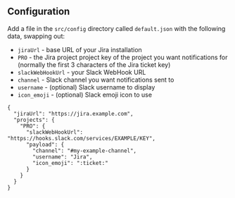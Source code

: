 ## Configuration

Add a file in the `src/config` directory called `default.json` with the following data, swapping out:

* `jiraUrl` - base URL of your Jira installation
* `PRO` - the Jira project project key of the project you want notifications for (normally the first 3 characters of the Jira ticket key)
* `slackWebHookUrl` - your Slack WebHook URL
* `channel` - Slack channel you want notifications sent to
* `username` - (optional) Slack username to display
* `icon_emoji` - (optional) Slack emoji icon to use

```
{
  "jiraUrl": "https://jira.example.com",
  "projects": {
    "PRO": {
      "slackWebHookUrl": "https://hooks.slack.com/services/EXAMPLE/KEY",
      "payload": {
        "channel": "#my-example-channel",
        "username": "Jira",
        "icon_emoji": ":ticket:"
      }
    }
  }
}
```
